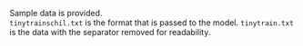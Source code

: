 Sample data is provided.  
`tinytrainschil.txt` is the format that is passed to the model.
`tinytrain.txt` is the data with the separator removed for readability.
